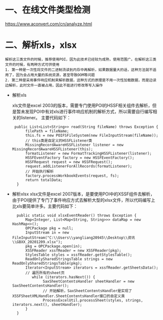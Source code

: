 # 一、在线文件类型检测
https://www.aconvert.com/cn/analyze.html 

# 二、解析xls，xlsx
    解析这三类文件的时候，推荐使用POI，因为此技术已经较为成熟，使用范围广。在解析这三类文件的时候，有两种方式可供使用
    1. 第一种是一次性将文件的二进制流读到内存中再解析，如果数据量大的话，这种方法就不适用了，因为会占用大量的系统资源，甚至导致OOM等问题
    2. 第二种是采用事件响应机制来解析数据，这种方式的原理是不用一次性加载数据，而是边读边解析，此时文件一直被占用，因此不能进行修改等写入操作

* 解析xls

    xls文件是excel 2003的版本，需要专门使用POI的HSSF相关组件去解析，但是暂未发现POI中有对xls进行事件响应机制的解析方式，所以需要自行编写相关的listener。
    主要代码如下：
    
       public List<List<String>> read(String fileName) throws Exception {
            filePath = fileName;
            this.fs = new POIFSFileSystem(new FileInputStream(fileName));
            // this类是自定义的HSSFListener类
            MissingRecordAwareHSSFListener listener = new MissingRecordAwareHSSFListener(this);
            formatListener = new FormatTrackingHSSFListener(listener);
            HSSFEventFactory factory = new HSSFEventFactory();
            HSSFRequest request = new HSSFRequest();
            request.addListenerForAllRecords(formatListener);
            // 开始执行解析
            factory.processWorkbookEvents(request, fs);
            return totalData;
        }
        
* 解析xlsx
    xlsx文件是excel 2007版本，是要使用POI中的XSSF组件去解析，由于POI提供了专门了事件响应方式去解析大型的xlsx文件，所以代码编写上
比xls要简单许多。主要代码如下：

        public static void xlsxEventReader() throws Exception {
            Map<Integer, List<Map<String, String>>> dataMap = new HashMap<>();
            OPCPackage pkg = null;
            InputStream in = new FileInputStream("C:\\Users\\yangliang20945\\Desktop\\资讯\\GBXX_20201209.xlsx");
            pkg = OPCPackage.open(in);
            XSSFReader xssfReader = new XSSFReader(pkg);
            StylesTable styles = xssfReader.getStylesTable();
            ReadOnlySharedStringsTable strings = new ReadOnlySharedStringsTable(pkg);
            Iterator<InputStream> iterators = xssfReader.getSheetsData();
            // 遍历所有的sheet页
               while (iterators.hasNext()) {
                    SaxSheetContentsHandler sheetHandler = new SaxSheetContentsHandler();
                    // 开始解析，SaxSheetContentsHandler是实现了XSSFSheetXMLHandler.SheetContentsHandler接口的自定义类
                    ProcessExcelUtil.processSheet(styles, strings, iterators.next(), sheetHandler);
            }
        }